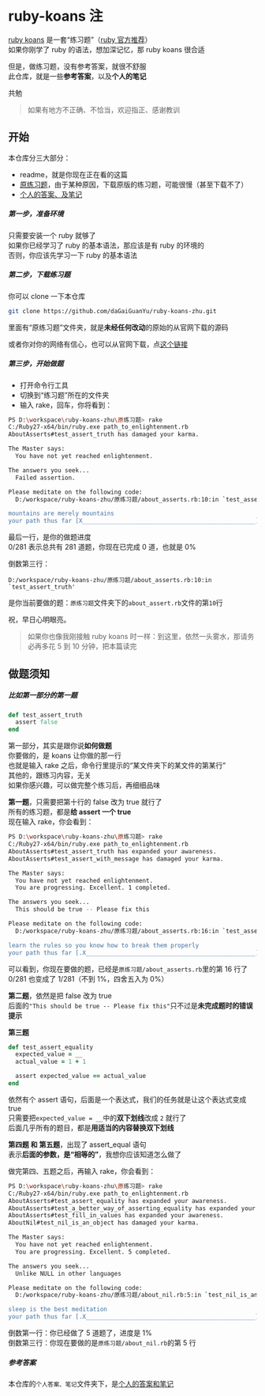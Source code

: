 # ruby-koans 注
[ruby koans](http://rubykoans.com/) 是一套“练习题”（[ruby 官方推荐](https://www.ruby-lang.org/zh_cn/documentation/)）  
如果你刚学了 ruby 的语法，想加深记忆，那 ruby koans 很合适  

但是，做练习题，没有参考答案，就很不舒服  
此仓库，就是一些**参考答案**，以及**个人的笔记**  

共勉

> 如果有地方不正确、不恰当，欢迎指正、感谢教训

## 开始
本仓库分三大部分：
+ readme，就是你现在正在看的这篇
+ [原练习题](https://github.com/daGaiGuanYu/ruby-koans-zhu/tree/main/%E4%B8%AA%E4%BA%BA%E7%AD%94%E6%A1%88%E3%80%81%E7%AC%94%E8%AE%B0)，由于某种原因，下载原版的练习题，可能很慢（甚至下载不了）
+ [个人的答案、及笔记](https://github.com/daGaiGuanYu/ruby-koans-zhu/tree/main/%E4%B8%AA%E4%BA%BA%E7%AD%94%E6%A1%88%E3%80%81%E7%AC%94%E8%AE%B0)

##### 第一步，准备环境
只需要安装一个 ruby 就够了  
如果你已经学习了 ruby 的基本语法，那应该是有 ruby 的环境的  
否则，你应该先学习一下 ruby 的基本语法

##### 第二步，下载练习题
你可以 clone 一下本仓库
```bash
git clone https://github.com/daGaiGuanYu/ruby-koans-zhu.git
```
里面有“原练习题”文件夹，就是**未经任何改动**的原始的从官网下载的源码  

或者你对你的网络有信心，也可以从官网下载，点[这个链接](http://rubykoans.com/)

##### 第三步，开始做题
+ 打开命令行工具
+ 切换到“练习题”所在的文件夹
+ 输入 rake，回车，你将看到：

```bash
PS D:\workspace\ruby-koans-zhu\原练习题> rake
C:/Ruby27-x64/bin/ruby.exe path_to_enlightenment.rb
AboutAsserts#test_assert_truth has damaged your karma.

The Master says:
  You have not yet reached enlightenment.

The answers you seek...
  Failed assertion.

Please meditate on the following code:
  D:/workspace/ruby-koans-zhu/原练习题/about_asserts.rb:10:in `test_assert_truth'

mountains are merely mountains
your path thus far [X_________________________________________________] 0/281 (0%)
```

最后一行，是你的做题进度  
0/281 表示总共有 281 道题，你现在已完成 0 道，也就是 0%  

倒数第三行：
```base
D:/workspace/ruby-koans-zhu/原练习题/about_asserts.rb:10:in `test_assert_truth'
```
是你当前要做的题：```原练习题```文件夹下的```about_assert.rb```文件的第```10```行  

祝，早日心明眼亮。

> 如果你也像我刚接触 ruby koans 时一样：到这里，依然一头雾水，那请务必再多花 5 到 10 分钟，把本篇读完

## 做题须知
##### 比如第一部分的第一题
```ruby
def test_assert_truth
  assert false
end
```
第一部分，其实是跟你说**如何做题**  
你要做的，是 koans 让你做的那一行  
也就是输入 rake 之后，命令行里提示的“某文件夹下的某文件的第某行”  
其他的，跟练习内容，无关  
如果你感兴趣，可以做完整个练习后，再细细品味

**第一题**，只需要把第十行的 false 改为 true 就行了  
所有的练习题，都是**给 assert 一个 true**  
现在输入 rake，你会看到：
```bash
PS D:\workspace\ruby-koans-zhu\原练习题> rake
C:/Ruby27-x64/bin/ruby.exe path_to_enlightenment.rb
AboutAsserts#test_assert_truth has expanded your awareness.
AboutAsserts#test_assert_with_message has damaged your karma.

The Master says:
  You have not yet reached enlightenment.
  You are progressing. Excellent. 1 completed.

The answers you seek...
  This should be true -- Please fix this

Please meditate on the following code:
  D:/workspace/ruby-koans-zhu/原练习题/about_asserts.rb:16:in `test_assert_with_message'

learn the rules so you know how to break them properly
your path thus far [.X________________________________________________] 1/281 (0%)
```
可以看到，你现在要做的题，已经是```原练习题/about_asserts.rb```里的第 16 行了  
0/281 也变成了 1/281（不到 1%，四舍五入为 0%）

**第二题**，依然是把 false 改为 true  
后面的```"This should be true -- Please fix this"```只不过是**未完成题时的错误提示**  

**第三题**
```ruby
def test_assert_equality
  expected_value = __
  actual_value = 1 + 1

  assert expected_value == actual_value
end
```
依然有个 assert 语句，后面是一个表达式，我们的任务就是让这个表达式变成 true  
只需要把```expected_value = __```中的**双下划线**改成 ```2``` 就行了  
后面几乎所有的题目，都是**用适当的内容替换双下划线**  

**第四题 和 第五题**，出现了 assert_equal 语句  
表示**后面的参数，是“相等的”**，我想你应该知道怎么做了  

做完第四、五题之后，再输入 rake，你会看到：
```bash
PS D:\workspace\ruby-koans-zhu\原练习题> rake
C:/Ruby27-x64/bin/ruby.exe path_to_enlightenment.rb
AboutAsserts#test_assert_equality has expanded your awareness.
AboutAsserts#test_a_better_way_of_asserting_equality has expanded your awareness.
AboutAsserts#test_fill_in_values has expanded your awareness.
AboutNil#test_nil_is_an_object has damaged your karma.

The Master says:
  You have not yet reached enlightenment.
  You are progressing. Excellent. 5 completed.

The answers you seek...
  Unlike NULL in other languages

Please meditate on the following code:
  D:/workspace/ruby-koans-zhu/原练习题/about_nil.rb:5:in `test_nil_is_an_object'

sleep is the best meditation
your path thus far [.X________________________________________________] 5/281 (1%)
```
倒数第一行：你已经做了 5 道题了，进度是 1%  
倒数第三行：你现在要做的是```原练习题/about_nil.rb```的第 5 行  

##### 参考答案
本仓库的```个人答案、笔记```文件夹下，是[个人的答案和笔记](https://github.com/daGaiGuanYu/ruby-koans-zhu/tree/main/%E4%B8%AA%E4%BA%BA%E7%AD%94%E6%A1%88%E3%80%81%E7%AC%94%E8%AE%B0)  